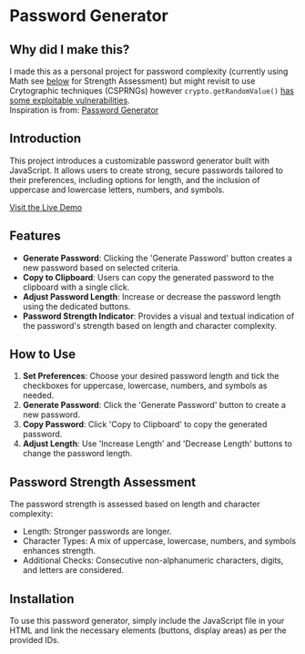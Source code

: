 # Password Generator

## Why did I make this?
I made this as a personal project for password complexity (currently using Math see [below](https://passwordsgenerator.net/old.php) for Strength Assessment) but might revisit to use Crytographic techniques (CSPRNGs) however `crypto.getRandomValue()` [has some exploitable vulnerabilities](https://security.snyk.io/package/npm/crypto-random-string).   
Inspiration is from: [Password Generator](https://passwordsgenerator.net/old.php)

## Introduction

This project introduces a customizable password generator built with JavaScript. It allows users to create strong, secure passwords tailored to their preferences, including options for length, and the inclusion of uppercase and lowercase letters, numbers, and symbols. 

[Visit the Live Demo](https://relishablez.github.io/PassGen/)

## Features

- **Generate Password**: Clicking the 'Generate Password' button creates a new password based on selected criteria.
- **Copy to Clipboard**: Users can copy the generated password to the clipboard with a single click.
- **Adjust Password Length**: Increase or decrease the password length using the dedicated buttons.
- **Password Strength Indicator**: Provides a visual and textual indication of the password's strength based on length and character complexity.

## How to Use

1. **Set Preferences**: Choose your desired password length and tick the checkboxes for uppercase, lowercase, numbers, and symbols as needed.
2. **Generate Password**: Click the 'Generate Password' button to create a new password.
3. **Copy Password**: Click 'Copy to Clipboard' to copy the generated password.
4. **Adjust Length**: Use 'Increase Length' and 'Decrease Length' buttons to change the password length.

## Password Strength Assessment

The password strength is assessed based on length and character complexity:

- Length: Stronger passwords are longer.
- Character Types: A mix of uppercase, lowercase, numbers, and symbols enhances strength.
- Additional Checks: Consecutive non-alphanumeric characters, digits, and letters are considered.

## Installation

To use this password generator, simply include the JavaScript file in your HTML and link the necessary elements (buttons, display areas) as per the provided IDs.
